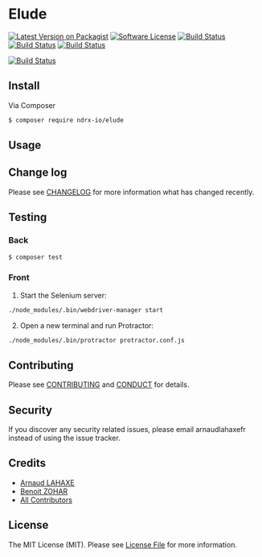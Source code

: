 # Elude

[![Latest Version on Packagist][ico-version]][link-packagist]
[![Software License][ico-license]](LICENSE.md)
[![Build Status][ico-travis]][link-travis]
[![Build Status][ico-scrutinizer]][link-scrutinizer]
[![Build Status][ico-coverage]][link-coverage]


[![Build Status][ico-ndrx]][link-ndrx]

## Install

Via Composer

``` bash
$ composer require ndrx-io/elude
```

## Usage



## Change log

Please see [CHANGELOG](CHANGELOG.md) for more information what has changed recently.

## Testing

### Back
``` bash
$ composer test
```

### Front
1. Start the Selenium server:
``` bash
./node_modules/.bin/webdriver-manager start
```

2. Open a new terminal and run Protractor:
``` bash
./node_modules/.bin/protractor protractor.conf.js
```

## Contributing

Please see [CONTRIBUTING](CONTRIBUTING.md) and [CONDUCT](CONDUCT.md) for details.

## Security

If you discover any security related issues, please email arnaud<at>lahaxe<dot>fr instead of using the issue tracker.

## Credits

- [Arnaud LAHAXE][link-author]
- [Benoit ZOHAR][link-author-bis]
- [All Contributors][link-contributors]

## License

The MIT License (MIT). Please see [License File](LICENSE.md) for more information.

[ico-version]: https://img.shields.io/packagist/v/ndrx-io/elude.svg?style=flat-square
[ico-license]: https://img.shields.io/badge/license-MIT-brightgreen.svg?style=flat-square
[ico-travis]: https://img.shields.io/travis/ndrx-io/elude/master.svg?style=flat-square
[ico-ndrx]: https://pbs.twimg.com/profile_images/585415130881642497/Qg4niE0o.png
[ico-scrutinizer]: https://scrutinizer-ci.com/g/ndrx-io/elude/badges/quality-score.png?b=master
[ico-coverage]: https://scrutinizer-ci.com/g/ndrx-io/elude/badges/coverage.png?b=master


[link-packagist]: https://packagist.org/packages/ndrx-io/elude
[link-travis]: https://travis-ci.org/ndrx-io/elude
[link-author]: https://github.com/lahaxearnaud
[link-author-bis]: https://github.com/benoitzohar
[link-contributors]: ../../contributors
[link-ndrx]: http://ndrx.io
[link-scrutinizer]: https://scrutinizer-ci.com/g/ndrx-io/elude/
[link-coverage]: https://scrutinizer-ci.com/g/ndrx-io/elude/
